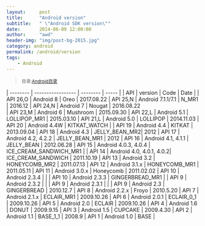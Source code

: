 ```yaml
---
layout:     post
title:      "Android version"
subtitle:   " \"Android SDK version\""
date:       2014-06-09 12:00:00
author:     "awd"
header-img: "img/post-bg-2015.jpg"
category: android
permalink: /android/version
tags:
    - Android
---
```

><small>目录:[Android目录](/android/)</small>


| -------- | ----------------- | -------- | ----- |
| API      | version           | Code     | Date  |
| API 26,O | Android 8         | Oreo     | 2017.08.22
| API 25,N | Android 7.1.1/7.1 | N_MR1    | 2016.12
| API 24,N | Android 7         | Nougat        | 2016.08.22       
| API 23,M | Android 6         | Mushroom      | 2015.09.30
| API 22,L | Android 5.1       | LOLLIPOP_MR1  | 2015.03.10
| API 21,L | Android 5.0       | LOLLIPOP      | 2014.11.03 
| API 20   | Android 4.4W      | KITKAT_WATCH  |
| API 19   | Android 4.4       | KITKAT        | 2013.09.04
| API 18   | Android 4.3       | JELLY_BEAN_MR2| 2012
| API 17   | Android 4.2, 4.2.2   | JELLY_BEAN_MR1         | 2012
| API 16   | Android 4.1, 4.1.1   | JELLY_BEAN             | 2012.06.28
| API 15   | Android 4.0.3, 4.0.4 | ICE_CREAM_SANDWICH_MR1 |
| API 14   | Android 4.0, 4.0.1, 4.0.2| ICE_CREAM_SANDWICH | 2011.10.19
| API 13   | Android 3.2    | HONEYCOMB_MR2       | 2011.07.13
| API 12   | Android 3.1.x  | HONEYCOMB_MR1       | 2011.05.11
| API 11   | Android 3.0.x  | Honeycomb           | 2011.02.02
| API 10   | Android 2.3.4  |                     |
| API 10   | Android 2.3.3  | GINGERBREAD_MR1     |
| API 9    | Android 2.3.2  |                     |
| API 9    | Android 2.3.1  |                     |
| API 9    | Android 2.3    | GINGERBREAD         | 2010.12.7
| API 8    | Android 2.2.x  | Froyo               | 2010.5.20
| API 7    | Android 2.1.x  | ECLAIR_MR1          | 2009.10.26
| API 6    | Android 2.0.1  | ECLAIR_0_1          | 2009.10.26
| API 5    | Android 2.0    | ECLAIR              | 2009.10.26
| API 4    | Android 1.6    | DONUT               | 2009.9.15
| API 3    | Android 1.5    | CUPCAKE             | 2009.4.30
| API 2    | Android 1.1    | BASE_1_1            | 2008.9
| API 1    | Android 1.0    | BASE                |


